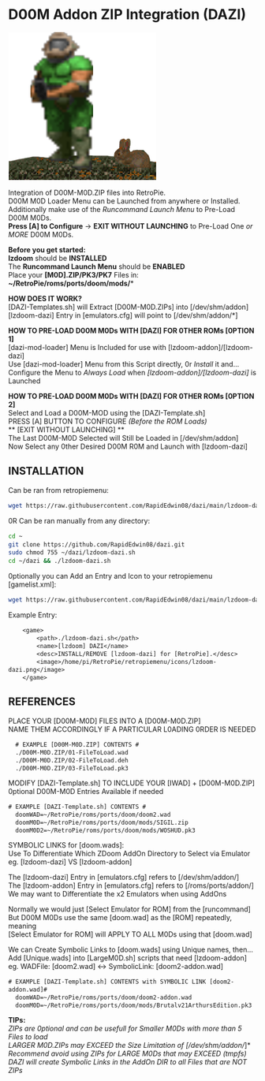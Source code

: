 # D00M Addon ZIP Integration (DAZI)  
![lzdoom-dazi.png](https://raw.githubusercontent.com/RapidEdwin08/dazi/main/lzdoom-dazi.png)  

Integration of D00M-M0D.ZIP files into RetroPie.  
D00M M0D Loader Menu can be Launched from anywhere or Installed.  
Additionally make use of the *Runcommand Launch Menu* to Pre-Load D00M M0Ds.  
**Press [A] to Configure** -> **EXIT WITHOUT LAUNCHING** to Pre-Load One *or MORE* D00M M0Ds.  

**Before you get started:**  
**lzdoom** should be **INSTALLED**  
The **Runcommand Launch Menu** should be **ENABLED**  
Place your **[M0D].ZIP/PK3/PK7** Files in: **~/RetroPie/roms/ports/doom/mods/***  

**HOW DOES IT WORK?**  
[DAZI-Templates.sh] will Extract [D00M-M0D.ZIPs] into [/dev/shm/addon]  
[lzdoom-dazi] Entry in [emulators.cfg] will point to [/dev/shm/addon/*]  

**HOW TO PRE-LOAD D00M M0Ds WITH [DAZI] FOR 0THER ROMs [0PTION 1]**  
[dazi-mod-loader] Menu is Included for use with [lzdoom-addon]/[lzdoom-dazi]  
Use [dazi-mod-loader] Menu from this Script directly, 0r *Install* it and...  
Configure the Menu to *Always Load* when *[lzdoom-addon]/[lzdoom-dazi]* is Launched  

**HOW TO PRE-LOAD D00M M0Ds WITH [DAZI] FOR 0THER ROMs [0PTION 2]**  
Select and Load a D00M-MOD using the [DAZI-Template.sh]  
PRESS [A] BUTTON TO CONFIGURE *(Before the ROM Loads)*  
** [EXIT WITHOUT LAUNCHING] **  
The Last D00M-M0D Selected will Still be Loaded in [/dev/shm/addon]  
Now Select any 0ther Desired D00M R0M and Launch with [lzdoom-dazi]  

## INSTALLATION  

Can be ran from retropiemenu:  

```bash
wget https://raw.githubusercontent.com/RapidEdwin08/dazi/main/lzdoom-dazi.sh -P ~/RetroPie/retropiemenu
```

0R Can be ran manually from any directory:  
```bash
cd ~
git clone https://github.com/RapidEdwin08/dazi.git
sudo chmod 755 ~/dazi/lzdoom-dazi.sh
cd ~/dazi && ./lzdoom-dazi.sh
```

0ptionally you can Add an Entry and Icon to your retropiemenu [gamelist.xml]:  
```bash
wget https://raw.githubusercontent.com/RapidEdwin08/dazi/main/lzdoom-dazi.png -P ~/RetroPie/retropiemenu/icons
```
Example Entry:  
```
	<game>
		<path>./lzdoom-dazi.sh</path>
		<name>[lzdoom] DAZI</name>
		<desc>INSTALL/REMOVE [lzdoom-dazi] for [RetroPie].</desc>
		<image>/home/pi/RetroPie/retropiemenu/icons/lzdoom-dazi.png</image>
	</game>
```
## REFERENCES   

PLACE YOUR [D00M-M0D] FILES INTO A [D00M-M0D.ZIP]  
NAME THEM ACCORDINGLY IF A PARTICULAR L0ADING 0RDER IS NEEDED  

      # EXAMPLE [D00M-M0D.ZIP] CONTENTS #  
      ./D00M-M0D.ZIP/01-FileToLoad.wad  
      ./D00M-M0D.ZIP/02-FileToLoad.deh  
      ./D00M-M0D.ZIP/03-FileToLoad.pk3  

MODIFY [DAZI-Template.sh] TO INCLUDE YOUR [IWAD] + [D00M-M0D.ZIP]  
0ptional D00M-M0D Entries Available if needed  

    # EXAMPLE [DAZI-Template.sh] CONTENTS #  
      doomWAD=~/RetroPie/roms/ports/doom/doom2.wad  
      doomM0D=~/RetroPie/roms/ports/doom/mods/SIGIL.zip 
      doomM0D2=~/RetroPie/roms/ports/doom/mods/WOSHUD.pk3 

SYMBOLIC LINKS for [doom.wads]:  
Use To Differentiate Which ZDoom AddOn Directory to Select via Emulator  
eg. [lzdoom-dazi] VS [lzdoom-addon]  

The [lzdoom-dazi] Entry in [emulators.cfg] refers to [/dev/shm/addon/]  
The [lzdoom-addon] Entry in [emulators.cfg] refers to [/roms/ports/addon/]  
We may want to Differentiate the x2 Emulators when using AddOns  

Normally we would just [Select Emulator for ROM] from the [runcommand]  
But D00M M0Ds use the same [doom.wad] as the [ROM] repeatedly, meaning  
[Select Emulator for ROM] will APPLY TO ALL M0Ds using that [doom.wad]  

We can Create Symbolic Links to [doom.wads] using Unique names, then...  
Add [Unique.wads] into [LargeM0D.sh] scripts that need [lzdoom-addon]  
eg. WADFile: [doom2.wad]  <->  SymbolicLink: [doom2-addon.wad]  

    # EXAMPLE [DAZI-Template.sh] CONTENTS with SYMBOLIC LINK [doom2-addon.wad]#  
      doomWAD=~/RetroPie/roms/ports/doom/doom2-addon.wad 
      doomM0D=~/RetroPie/roms/ports/doom/mods/Brutalv21ArthursEdition.pk3 

**TIPs:**  
*ZIPs are 0ptional and can be usefull for Smaller M0Ds with more than 5 Files to load*  
*LARGER M0D.ZIPs may EXCEED the Size Limitation of [/dev/shm/addon/*]*  
*Recommend avoid using ZIPs for LARGE M0Ds that may EXCEED (tmpfs)* 
*DAZI will create Symbolic Links in the AddOn DIR to all Files that are NOT ZIPs*  
